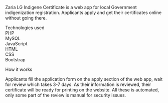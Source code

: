 Zaria LG Indigene Certificate is a web app for local Government indigenization registration. Applicants apply and get
their certificates online without going there.

Technologies used <br/>
PHP <br/>
MySQL <br/>
JavaScript <br/>
HTML <br/>
CSS <br/>
Bootstrap <br/>


How it works <br/>

Applicants fill the application form on the apply section of the web app, wait for review which takes 3-7 days. As their
information is reviewed, their certificate will be ready for printing on the website. All these is automated, only some part
of the review is manual for security issues.

 
